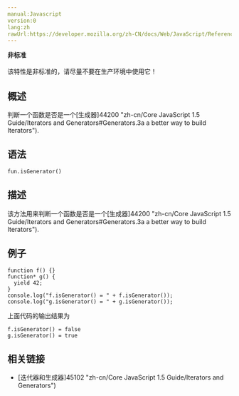 ```yaml
---
manual:Javascript
version:0
lang:zh
rawUrl:https://developer.mozilla.org/zh-CN/docs/Web/JavaScript/Reference/Global_Objects/Function/isGenerator
---
```






**非标准**<br></br>该特性是非标准的，请尽量不要在生产环境中使用它！




## 概述<a name="概述"></a>


判断一个函数是否是一个[生成器]44200 "zh-cn/Core JavaScript 1.5 Guide/Iterators and Generators#Generators.3a a better way to build Iterators").


## 语法<a name="语法"></a>

```
fun.isGenerator()
```

## 描述<a name="描述"></a>


该方法用来判断一个函数是否是一个[生成器]44200 "zh-cn/Core JavaScript 1.5 Guide/Iterators and Generators#Generators.3a a better way to build Iterators").


## 例子<a name="例子"></a>

```
function f() {}
function* g() {
  yield 42;
}
console.log("f.isGenerator() = " + f.isGenerator());
console.log("g.isGenerator() = " + g.isGenerator());
```


上面代码的输出结果为


```
f.isGenerator() = false
g.isGenerator() = true
```

## 相关链接<a name="相关链接"></a>

* [迭代器和生成器]45102 "zh-cn/Core JavaScript 1.5 Guide/Iterators and Generators")



